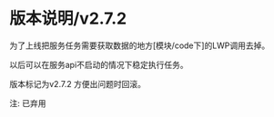 # 版本说明/v2.7.2

为了上线把服务任务需要获取数据的地方[模块/code下]的LWP调用去掉。

以后可以在服务api不启动的情况下稳定执行任务。

版本标记为v2.7.2 方便出问题时回滚。

注: 已弃用

